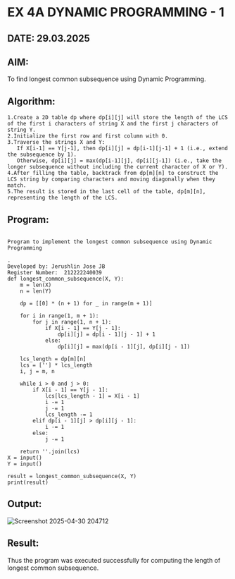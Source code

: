 # EX 4A DYNAMIC PROGRAMMING - 1
## DATE: 29.03.2025
## AIM:
To find longest common subsequence using Dynamic Programming.

## Algorithm:
```
1.Create a 2D table dp where dp[i][j] will store the length of the LCS of the first i characters of string X and the first j characters of string Y. 
2.Initialize the first row and first column with 0.
3.Traverse the strings X and Y:
   If X[i-1] == Y[j-1], then dp[i][j] = dp[i-1][j-1] + 1 (i.e., extend the subsequence by 1).
   Otherwise, dp[i][j] = max(dp[i-1][j], dp[i][j-1]) (i.e., take the longer subsequence without including the current character of X or Y).
4.After filling the table, backtrack from dp[m][n] to construct the LCS string by comparing characters and moving diagonally when they match.
5.The result is stored in the last cell of the table, dp[m][n], representing the length of the LCS.
 ```
## Program:
```

Program to implement the longest common subsequence using Dynamic Programming

.
Developed by: Jerushlin Jose JB
Register Number:  212222240039
def longest_common_subsequence(X, Y):
    m = len(X)
    n = len(Y)

    dp = [[0] * (n + 1) for _ in range(m + 1)]

    for i in range(1, m + 1):
        for j in range(1, n + 1):
            if X[i - 1] == Y[j - 1]:
                dp[i][j] = dp[i - 1][j - 1] + 1
            else:
                dp[i][j] = max(dp[i - 1][j], dp[i][j - 1])

    lcs_length = dp[m][n]
    lcs = [''] * lcs_length
    i, j = m, n

    while i > 0 and j > 0:
        if X[i - 1] == Y[j - 1]:
            lcs[lcs_length - 1] = X[i - 1]
            i -= 1
            j -= 1
            lcs_length -= 1
        elif dp[i - 1][j] > dp[i][j - 1]:
            i -= 1
        else:
            j -= 1

    return ''.join(lcs)
X = input()
Y = input()

result = longest_common_subsequence(X, Y)
print(result)

```

## Output:
![Screenshot 2025-04-30 204712](https://github.com/user-attachments/assets/717d1f49-5dd0-4988-a877-84809254c176)

## Result:
Thus the program was executed successfully for computing the length of longest common subsequence.
